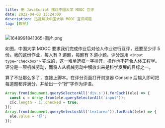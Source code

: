 ```yaml
---
title: 用 JavaScript 摆烂中国大学 MOOC 互评
date: 2022-04-03 13:24:00
description: 迅速解决中国大学 MOOC 互评问题
tag: [教程]
---
```


![1648991841065-图片.png](https://hsp.penclub.club/api/gh/https://raw.githubusercontent.com/BeiyanYunyi/fk-gfw/master/hsp/1648991841065-%E5%9B%BE%E7%89%87.png)

如图，中国大学 MOOC 要求我们完成作业后对他人作业进行互评，还要至少评 5 份。我的这份作业，每人有 3 道题，每题有 3 道小题，评分是用 `<input type="checkbox">` 完成的，这一堆单选框一字排开，操作也不符合人体工程学。评分是一项机械劳动，而将人从机械劳动中解放出来是科学发展的目标之一。

算了不扯那么多了，直接上脚本。在评分页面打开浏览器 Console 后输入即可把每道题都评满分，并给出一个“好”字作为评语。

```javascript
Array.from(document.querySelectorAll('div.s')).forEach((ele) => {
  const c = Array.from(ele.querySelectorAll('input'));
  c[c.length - 1].checked = true;
});
Array.from(document.querySelectorAll('textarea')).forEach((ele) => {
  ele.value = '好';
});
```
